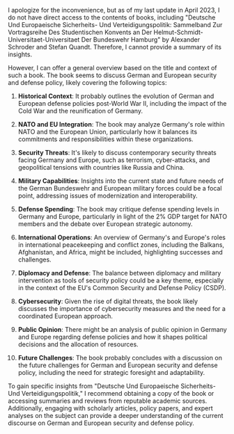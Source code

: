 I apologize for the inconvenience, but as of my last update in April 2023, I do not have direct access to the contents of books, including "Deutsche Und Europaeische Sicherheits- Und Verteidigungspolitik: Sammelband Zur Vortragsreihe Des Studentischen Konvents an Der Helmut-Schmidt-Universitaet-Universitaet Der Bundeswehr Hamburg" by Alexander Schroder and Stefan Quandt. Therefore, I cannot provide a summary of its insights.

However, I can offer a general overview based on the title and context of such a book. The book seems to discuss German and European security and defense policy, likely covering the following topics:

1. **Historical Context**: It probably outlines the evolution of German and European defense policies post-World War II, including the impact of the Cold War and the reunification of Germany.

2. **NATO and EU Integration**: The book may analyze Germany's role within NATO and the European Union, particularly how it balances its commitments and responsibilities within these organizations.

3. **Security Threats**: It's likely to discuss contemporary security threats facing Germany and Europe, such as terrorism, cyber-attacks, and geopolitical tensions with countries like Russia and China.

4. **Military Capabilities**: Insights into the current state and future needs of the German Bundeswehr and European military forces could be a focal point, addressing issues of modernization and interoperability.

5. **Defense Spending**: The book may critique defense spending levels in Germany and Europe, particularly in light of the 2% GDP target for NATO members and the debate over European strategic autonomy.

6. **International Operations**: An overview of Germany's and Europe's roles in international peacekeeping and conflict zones, including the Balkans, Afghanistan, and Africa, might be included, highlighting successes and challenges.

7. **Diplomacy and Defense**: The balance between diplomacy and military intervention as tools of security policy could be a key theme, especially in the context of the EU's Common Security and Defense Policy (CSDP).

8. **Cybersecurity**: Given the rise of digital threats, the book likely discusses the importance of cybersecurity measures and the need for a coordinated European approach.

9. **Public Opinion**: There might be an analysis of public opinion in Germany and Europe regarding defense policies and how it shapes political decisions and the allocation of resources.

10. **Future Challenges**: The book probably concludes with a discussion on the future challenges for German and European security and defense policy, including the need for strategic foresight and adaptability.

To gain specific insights from "Deutsche Und Europaeische Sicherheits- Und Verteidigungspolitik," I recommend obtaining a copy of the book or accessing summaries and reviews from reputable academic sources. Additionally, engaging with scholarly articles, policy papers, and expert analyses on the subject can provide a deeper understanding of the current discourse on German and European security and defense policy.